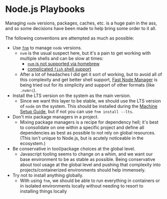 # Node.js Playbooks

Managing `node` versions, packages, caches, etc. is a huge pain in the ass, and so some decisions have been made to help bring some order to it all.

The following conventions are attempted as much as possible:
* Use [`fnm`](https://github.com/Schniz/fnm) to manage `node` versions.
  * `nvm` is the usual suspect here, but it's a pain to get working with multiple shells and can be slow at times:
    * [`nvm` is not supported via homebrew](https://github.com/nvm-sh/nvm/issues/2914#issuecomment-1279771215)
    * [complicated `fish` shell support](https://github.com/nvm-sh/nvm#fish)
  * After a lot of headaches I did get it sort of working, but to avoid all of this complexity and get better shell support, [Fast Node Manager](https://github.com/Schniz/fnm) is being tried out for its simplicity and support of other formats (like `.nvmrc`).
* Install the LTS version on the system as the main version.
  * Since we want this layer to be stable, we should use the LTS version of `node` on the system. This should be installed during the [Machine Setup Guide](../machine_setup.md), but if not you can use `fnm install --lts`.
* Don't mix package managers in a project.
  * Mixing package managers is a recipe for dependency hell; it's best to consolidate on one within a specific project and define all dependencies as best as possible to not rely on global resources. (This isn't unique to Node.js, but is acutely noticeable in the ecosystem.)
* Be conservative in tool/package choices at the global level.
  * Javascript tooling seems to change on a whim, and we want our base environment to be as stable as possible. Being conservative about tool usage at the global level and pushing that complexity into projects/containerized environments should help immensely.
* Try not to install anything globally.
  * With using `fnm`, we should be able to run everything in containers or in isolated environments locally without needing to resort to installing things locally
